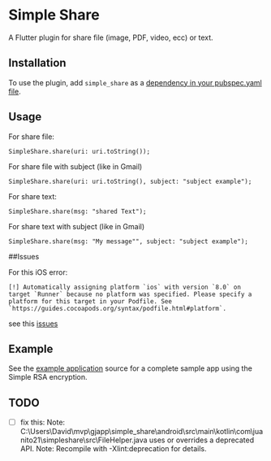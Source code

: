 # Simple Share

A Flutter plugin for share file (image, PDF, video, ecc) or text.

## Installation

To use the plugin, add `simple_share` as a
[dependency in your pubspec.yaml file](https://flutter.io/platform-plugins/).

## Usage

For share file: 

```SimpleShare.share(uri: uri.toString());```

For share file with subject (like in Gmail)

```SimpleShare.share(uri: uri.toString(), subject: "subject example");```

For share text: 

```SimpleShare.share(msg: "shared Text");```

For share text with subject (like in Gmail)

```SimpleShare.share(msg: "My message"", subject: "subject example");```

##Issues

For this iOS error:

```[!] Automatically assigning platform `ios` with version `8.0` on target `Runner` because no platform was specified. Please specify a platform for this target in your Podfile. See `https://guides.cocoapods.org/syntax/podfile.html#platform`.```

see this [issues](https://github.com/giandifra/simple_share/issues/7#issuecomment-473223636)

## Example

See the [example application](https://github.com/giandifra/simple_share/tree/master/example) source
for a complete sample app using the Simple RSA encryption.

## TODO
- [ ] fix this: Note: C:\Users\David\mvp\gjapp\simple_share\android\src\main\kotlin\com\juanito21\simpleshare\src\FileHelper.java uses or overrides a deprecated API.
Note: Recompile with -Xlint:deprecation for details.
